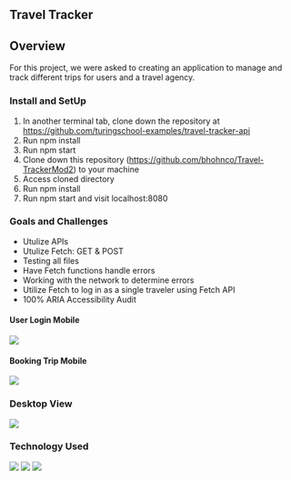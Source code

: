 
## Travel Tracker

## Overview

For this project, we were asked to creating an application to manage and track different trips for users and a travel agency.

### Install and SetUp
1. In another terminal tab, clone down the repository at https://github.com/turingschool-examples/travel-tracker-api
2. Run npm install
3. Run npm start
4. Clone down this repository (https://github.com/bhohnco/Travel-TrackerMod2) to your machine
5. Access cloned directory
6. Run npm install
7. Run npm start and visit localhost:8080

### Goals and Challenges 
* Utulize APIs
* Utulize Fetch: GET & POST 
* Testing all files
* Have Fetch functions handle errors
* Working with the network to determine errors
* Utilize Fetch to log in as a single traveler using Fetch API
* 100% ARIA Accessibility Audit

#### User Login Mobile
![](https://user-images.githubusercontent.com/71860165/116410250-d0fb0200-a7f1-11eb-8d2a-9c57e8deeb42.gif)

#### Booking Trip Mobile
![](https://user-images.githubusercontent.com/71860165/116410573-26371380-a7f2-11eb-9256-919f01548a99.gif)

### Desktop View
![](https://user-images.githubusercontent.com/71860165/116420080-e6285e80-a7fa-11eb-8416-7aea7927926e.gif)

### Technology Used
![](https://user-images.githubusercontent.com/71860165/116416056-40272500-a7f7-11eb-95b6-2e8770502849.png)
![](https://user-images.githubusercontent.com/71860165/116416068-43221580-a7f7-11eb-92d3-d7ccf90cd0a9.png)
![](https://user-images.githubusercontent.com/71860165/116416117-503f0480-a7f7-11eb-873a-37326551381c.png)
